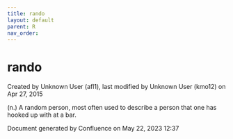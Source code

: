 ```yaml
---
title: rando
layout: default
parent: R
nav_order:
---
```


# rando

Created by  Unknown User (afl1), last modified by  Unknown User (kmo12) on Apr 27, 2015

(n.) A random person, most often used to describe a person that one has hooked up with at a bar.

Document generated by Confluence on May 22, 2023 12:37


